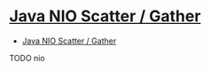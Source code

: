 # [Java NIO Scatter / Gather](http://tutorials.jenkov.com/java-nio/scatter-gather.html)

- [Java NIO Scatter / Gather](#java-nio-scatter--gather)









TODO nio